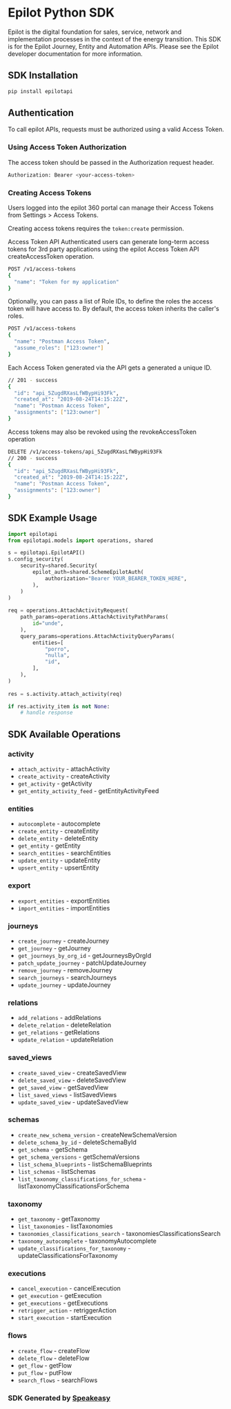# Epilot Python SDK 

Epilot is the digital foundation for sales, service, network and implementation processes in the context of the energy transition. This SDK is for the Epilot Journey, Entity and Automation APIs. Please see the Epilot developer documentation for more information.

<!-- Start SDK Installation -->
## SDK Installation

```bash
pip install epilotapi
```
<!-- End SDK Installation -->

## Authentication

To call epilot APIs, requests must be authorized using a valid Access Token.

### Using Access Token Authorization
The access token should be passed in the Authorization request header.

```bash
Authorization: Bearer <your-access-token>
```

### Creating Access Tokens
Users logged into the epilot 360 portal can manage their Access Tokens from Settings > Access Tokens.

Creating access tokens requires the `token:create` permission.

Access Token API
Authenticated users can generate long-term access tokens for 3rd party applications using the epilot Access Token API createAccessToken operation.

```bash
POST /v1/access-tokens
{
  "name": "Token for my application"
}
```
Optionally, you can pass a list of Role IDs, to define the roles the access token will have access to. By default, the access token inherits the caller's roles.

```bash
POST /v1/access-tokens
{
  "name": "Postman Access Token",
  "assume_roles": ["123:owner"]
}
```
Each Access Token generated via the API gets a generated a unique ID.

```bash
// 201 - success
{
  "id": "api_5ZugdRXasLfWBypHi93Fk",
  "created_at": "2019-08-24T14:15:22Z",
  "name": "Postman Access Token",
  "assignments": ["123:owner"]
}
```
Access tokens may also be revoked using the revokeAccessToken operation
```bash
DELETE /v1/access-tokens/api_5ZugdRXasLfWBypHi93Fk
// 200 - success
{
  "id": "api_5ZugdRXasLfWBypHi93Fk",
  "created_at": "2019-08-24T14:15:22Z",
  "name": "Postman Access Token",
  "assignments": ["123:owner"]
}
```

## SDK Example Usage
<!-- Start SDK Example Usage -->
```python
import epilotapi
from epilotapi.models import operations, shared

s = epilotapi.EpilotAPI()
s.config_security(
    security=shared.Security(
        epilot_auth=shared.SchemeEpilotAuth(
            authorization="Bearer YOUR_BEARER_TOKEN_HERE",
        ),
    )
)
   
req = operations.AttachActivityRequest(
    path_params=operations.AttachActivityPathParams(
        id="unde",
    ),
    query_params=operations.AttachActivityQueryParams(
        entities=[
            "porro",
            "nulla",
            "id",
        ],
    ),
)
    
res = s.activity.attach_activity(req)

if res.activity_item is not None:
    # handle response
```
<!-- End SDK Example Usage -->

<!-- Start SDK Available Operations -->
## SDK Available Operations


### activity

* `attach_activity` - attachActivity
* `create_activity` - createActivity
* `get_activity` - getActivity
* `get_entity_activity_feed` - getEntityActivityFeed

### entities

* `autocomplete` - autocomplete
* `create_entity` - createEntity
* `delete_entity` - deleteEntity
* `get_entity` - getEntity
* `search_entities` - searchEntities
* `update_entity` - updateEntity
* `upsert_entity` - upsertEntity

### export

* `export_entities` - exportEntities
* `import_entities` - importEntities

### journeys

* `create_journey` - createJourney
* `get_journey` - getJourney
* `get_journeys_by_org_id` - getJourneysByOrgId
* `patch_update_journey` - patchUpdateJourney
* `remove_journey` - removeJourney
* `search_journeys` - searchJourneys
* `update_journey` - updateJourney

### relations

* `add_relations` - addRelations
* `delete_relation` - deleteRelation
* `get_relations` - getRelations
* `update_relation` - updateRelation

### saved_views

* `create_saved_view` - createSavedView
* `delete_saved_view` - deleteSavedView
* `get_saved_view` - getSavedView
* `list_saved_views` - listSavedViews
* `update_saved_view` - updateSavedView

### schemas

* `create_new_schema_version` - createNewSchemaVersion
* `delete_schema_by_id` - deleteSchemaById
* `get_schema` - getSchema
* `get_schema_versions` - getSchemaVersions
* `list_schema_blueprints` - listSchemaBlueprints
* `list_schemas` - listSchemas
* `list_taxonomy_classifications_for_schema` - listTaxonomyClassificationsForSchema

### taxonomy

* `get_taxonomy` - getTaxonomy
* `list_taxonomies` - listTaxonomies
* `taxonomies_classifications_search` - taxonomiesClassificationsSearch
* `taxonomy_autocomplete` - taxonomyAutocomplete
* `update_classifications_for_taxonomy` - updateClassificationsForTaxonomy

### executions

* `cancel_execution` - cancelExecution
* `get_execution` - getExecution
* `get_executions` - getExecutions
* `retrigger_action` - retriggerAction
* `start_execution` - startExecution

### flows

* `create_flow` - createFlow
* `delete_flow` - deleteFlow
* `get_flow` - getFlow
* `put_flow` - putFlow
* `search_flows` - searchFlows
<!-- End SDK Available Operations -->

### SDK Generated by [Speakeasy](https://docs.speakeasyapi.dev/docs/using-speakeasy/client-sdks)
